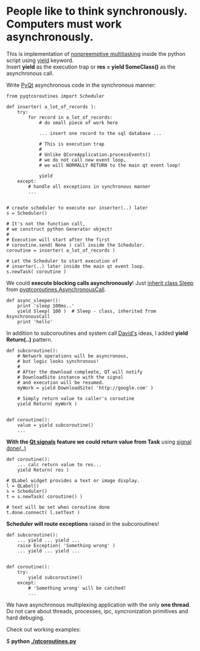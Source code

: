 # People like to think synchronously. Computers must work asynchronously. #

This is implementation of [nonpreemptive multitasking](http://en.wikipedia.org/wiki/Nonpreemptive_multitasking)
inside the python script
using [yield](http://stackoverflow.com/questions/231767/the-python-yield-keyword-explained) keyword.  
Insert **yield** as the execution trap or **res = yield SomeClass()** as the asynchronous call.
 

Write [PyQt](http://www.riverbankcomputing.co.uk/software/pyqt/intro) asynchronous code in the synchronous manner:

    from pyqtcoroutines import Scheduler

    def inserter( a_lot_of_records ):
        try:
            for record in a_lot_of_records:
                # do small piece of work here 

                ... insert one record to the sql database ...
    
                # This is execution trap
                #
                # Unlike QCoreApplication.processEvents() 
                # we do not call new event loop,
                # we will NORMALLY RETURN to the main qt event loop!
    
                yield
        except:
            # handle all exceptions in synchronous manner
            ...
    
    
    # create scheduler to execute our inserter(..) later
    s = Scheduler()

    # It's not the function call, 
    # we construct python Generator object!
    #
    # Execution will start after the first 
    # coroutine.send( None ) call inside the Scheduler.
    coroutine = inserter( a_lot_of_records )

    # Let the Scheduler to start execution of 
    # inserter(..) later inside the main qt event loop.
    s.newTask( coroutine )


We could **execute blocking calls asynchronously**!
Just [inherit class Sleep](http://github.com/ddosoff/pyqtcoroutines/blob/master/qtcoroutines.py#L64) from 
[pyqtcoroutines.AsynchronousCall](http://github.com/ddosoff/pyqtcoroutines/blob/master/qtcoroutines.py#L54).

    def async_sleeper():
        print 'sleep 100ms..'
        yield Sleep( 100 )  # Sleep - class, inherited from AsynchronousCall 
        print 'hello'


In addition to subcoroutines and system call [David's](http://www.dabeaz.com/coroutines/) ideas,
I added **yield Return(..)** pattern.


    def subcoroutine():
        # Network operations will be asyncronous,
        # but logic looks synchronous!
        #
        # After the download compleete, QT will notify 
        # DownloadSite instance with the signal
        # and execution will be resumed. 
        myWork = yield DownloadSite( 'http://google.com' )

        # Simply return value to caller's coroutine
        yield Return( myWork )
    
    
    def coroutine():
        value = yield subcoroutine()
        ...


**With the [Qt signals](http://doc.trolltech.com/4.7/signalsandslots.html) feature we could return 
value from Task** using [signal done(..)](http://github.com/ddosoff/pyqtcoroutines/blob/master/qtcoroutines.py#L94)


    def coroutine():
        ... calc return value to res...
        yield Return( res )

    # QLabel widget provides a text or image display.
    l = QLabel()
    s = Scheduler()
    t = s.newTask( coroutine() )

    # text will be set when coroutine done
    t.done.connect( l.setText )


**Scheduler will route exceptions** raised in the subcoroutines!


    def subcoroutine():
        ... yield ... yield ...
        raise Exception( 'Something wrong' )
        ... yield ... yield ...


    def coroutine():
        try:
            yield subcoroutine()
        except:
            # 'Something wrong' will be catched!
            ...


We have asynchronous multiplexing application with the only **one thread**.  
Do not care about threads, processes, ipc, syncronization primitives and hard debuging.

Check out working examples:

$ **python [./qtcoroutines.py](http://github.com/ddosoff/pyqtcoroutines/blob/master/qtcoroutines.py#L252)**
